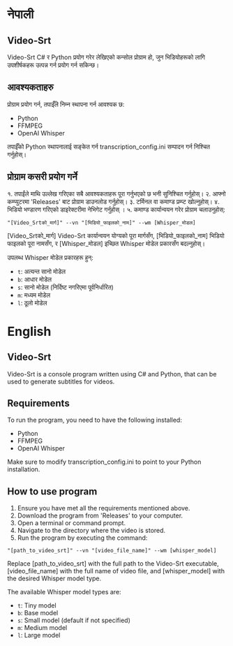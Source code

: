 ﻿# नेपाली

## Video-Srt

Video-Srt C# र Python प्रयोग गरेर लेखिएको कन्सोल प्रोग्राम हो, जुन भिडियोहरूको लागि उपशीर्षकहरू उत्पन्न गर्न प्रयोग गर्न सकिन्छ।

## आवश्यकताहरु

प्रोग्राम प्रयोग गर्न, तपाईँले निम्न स्थापना गर्न आवश्यक छ:

- Python
- FFMPEG
- OpenAI Whisper

तपाईँको Python स्थापनालाई सङ्केत गर्न transcription_config.ini सम्पादन गर्न निश्चित गर्नुहोस्।

## प्रोग्राम कसरी प्रयोग गर्ने

१. तपाईंले माथि उल्लेख गरिएका सबै आवश्यकताहरू पूरा गर्नुभएको छ भनी सुनिश्चित गर्नुहोस्।
२. आफ्नो कम्प्युटरमा 'Releases' बाट प्रोग्राम डाउनलोड गर्नुहोस्।
३. टर्मिनल वा कमाण्ड प्रम्प्ट खोल्नुहोस्।
४. भिडियो भण्डारण गरिएको डाइरेक्टरीमा नेभिगेट गर्नुहोस् ।
५. कमाण्ड कार्यान्वयन गरेर प्रोग्राम चलाउनुहोस्:
```
"[Video_Srtको_मार्ग]" --vn "[भिडियो_फाइलको_नाम]" --wm [Whisper_मोडल]
```
[Video_Srtको_मार्ग] Video-Srt कार्यान्वयन योग्यको पूरा मार्गसँग, [भिडियो_फाइलको_नाम] भिडियो फाइलको पूरा नामसँग, र [Whisper_मोडल] इच्छित Whisper मोडेल प्रकारसँग बदल्नुहोस्।

उपलब्ध Whisper मोडेल प्रकारहरू हुन्:

- `t`: अत्यन्त सानो मोडेल
- `b`: आधार मोडेल
- `s`: सानो मोडेल (निर्दिष्ट नगरिएमा पूर्वनिर्धारित)
- `m`: मध्यम मोडेल
- `l`: ठूलो मोडेल

# English

## Video-Srt

Video-Srt is a console program written using C# and Python, that can be used to generate subtitles for videos.

## Requirements

To run the program, you need to have the following installed:

- Python
- FFMPEG
- OpenAI Whisper

Make sure to modify transcription_config.ini to point to your Python installation.

## How to use program

1. Ensure you have met all the requirements mentioned above.
2. Download the program from 'Releases' to your computer.
3. Open a terminal or command prompt.
4. Navigate to the directory where the video is stored.
5. Run the program by executing the command:
```
"[path_to_video_srt]" --vn "[video_file_name]" --wm [whisper_model]
```
Replace [path_to_video_srt] with the full path to the Video-Srt executable, [video_file_name] with the full name of video file, and [whisper_model] with the desired Whisper model type.

The available Whisper model types are:

- `t`: Tiny model
- `b`: Base model
- `s`: Small model (default if not specified)
- `m`: Medium model
- `l`: Large model
